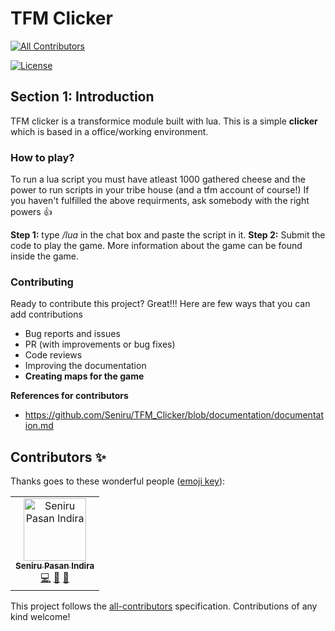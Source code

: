 # TFM Clicker 
[![All Contributors](https://img.shields.io/badge/all_contributors-1-orange.svg?style=flat-square)](#contributors)

[![License](https://img.shields.io/badge/License-Apache%202.0-blue.svg)](https://opensource.org/licenses/Apache-2.0)

## Section 1: Introduction

TFM clicker is a transformice module built with lua. This is a simple **clicker** which is based in a office/working environment.

### How to play?

To run a lua script you must have atleast 1000 gathered cheese and the power to run scripts in your tribe house (and a tfm account of course!)
If you haven't fulfilled the above requirments, ask somebody with the right powers 👍

**Step 1:** 
type */lua* in the chat box and paste the script in it.
**Step 2:**
Submit the code to play the game. More information about the game can be found inside the game.

### Contributing

Ready to contribute this project? Great!!! 
Here are few ways that you can add contributions
- Bug reports and issues
- PR (with improvements or bug fixes)
- Code reviews
- Improving the documentation
- **Creating maps for the game**

**References for contributors**
 - https://github.com/Seniru/TFM_Clicker/blob/documentation/documentation.md

## Contributors ✨

Thanks goes to these wonderful people ([emoji key](https://allcontributors.org/docs/en/emoji-key)):

<!-- ALL-CONTRIBUTORS-LIST:START - Do not remove or modify this section -->
<!-- prettier-ignore -->
<table>
  <tr>
    <td align="center"><a href="https://github.com/Seniru"><img src="https://avatars2.githubusercontent.com/u/34127015?v=4" width="100px;" alt="Seniru Pasan Indira"/><br /><sub><b>Seniru Pasan Indira</b></sub></a><br /><a href="https://github.com/Seniru/TFM_Clicker/commits?author=Seniru" title="Code">💻</a> <a href="#design-Seniru" title="Design">🎨</a> <a href="https://github.com/Seniru/TFM_Clicker/commits?author=Seniru" title="Documentation">📖</a></td>
  </tr>
</table>

<!-- ALL-CONTRIBUTORS-LIST:END -->

This project follows the [all-contributors](https://github.com/all-contributors/all-contributors) specification. Contributions of any kind welcome!